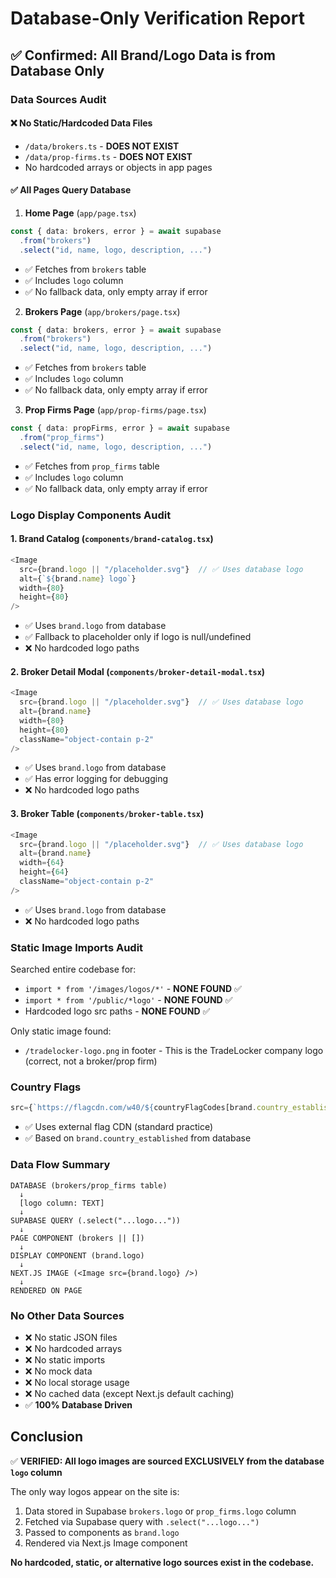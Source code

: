 # Database-Only Verification Report

## ✅ Confirmed: All Brand/Logo Data is from Database Only

### Data Sources Audit

#### ❌ No Static/Hardcoded Data Files
- `/data/brokers.ts` - **DOES NOT EXIST**
- `/data/prop-firms.ts` - **DOES NOT EXIST**
- No hardcoded arrays or objects in app pages

#### ✅ All Pages Query Database

1. **Home Page** (`app/page.tsx`)
```typescript
const { data: brokers, error } = await supabase
  .from("brokers")
  .select("id, name, logo, description, ...")
```
- ✅ Fetches from `brokers` table
- ✅ Includes `logo` column
- ✅ No fallback data, only empty array if error

2. **Brokers Page** (`app/brokers/page.tsx`)
```typescript
const { data: brokers, error } = await supabase
  .from("brokers")
  .select("id, name, logo, description, ...")
```
- ✅ Fetches from `brokers` table
- ✅ Includes `logo` column
- ✅ No fallback data, only empty array if error

3. **Prop Firms Page** (`app/prop-firms/page.tsx`)
```typescript
const { data: propFirms, error } = await supabase
  .from("prop_firms")
  .select("id, name, logo, description, ...")
```
- ✅ Fetches from `prop_firms` table
- ✅ Includes `logo` column
- ✅ No fallback data, only empty array if error

### Logo Display Components Audit

#### 1. **Brand Catalog** (`components/brand-catalog.tsx`)
```typescript
<Image
  src={brand.logo || "/placeholder.svg"}  // ✅ Uses database logo
  alt={`${brand.name} logo`}
  width={80}
  height={80}
/>
```
- ✅ Uses `brand.logo` from database
- ✅ Fallback to placeholder only if logo is null/undefined
- ❌ No hardcoded logo paths

#### 2. **Broker Detail Modal** (`components/broker-detail-modal.tsx`)
```typescript
<Image
  src={brand.logo || "/placeholder.svg"}  // ✅ Uses database logo
  alt={brand.name}
  width={80}
  height={80}
  className="object-contain p-2"
/>
```
- ✅ Uses `brand.logo` from database
- ✅ Has error logging for debugging
- ❌ No hardcoded logo paths

#### 3. **Broker Table** (`components/broker-table.tsx`)
```typescript
<Image
  src={brand.logo || "/placeholder.svg"}  // ✅ Uses database logo
  alt={brand.name}
  width={64}
  height={64}
  className="object-contain p-2"
/>
```
- ✅ Uses `brand.logo` from database
- ❌ No hardcoded logo paths

### Static Image Imports Audit

Searched entire codebase for:
- `import * from '/images/logos/*'` - **NONE FOUND** ✅
- `import * from '/public/*logo'` - **NONE FOUND** ✅
- Hardcoded logo src paths - **NONE FOUND** ✅

Only static image found:
- `/tradelocker-logo.png` in footer - This is the TradeLocker company logo (correct, not a broker/prop firm)

### Country Flags
```typescript
src={`https://flagcdn.com/w40/${countryFlagCodes[brand.country_established]}.png`}
```
- ✅ Uses external flag CDN (standard practice)
- ✅ Based on `brand.country_established` from database

### Data Flow Summary

```
DATABASE (brokers/prop_firms table)
  ↓
  [logo column: TEXT]
  ↓
SUPABASE QUERY (.select("...logo..."))
  ↓
PAGE COMPONENT (brokers || [])
  ↓
DISPLAY COMPONENT (brand.logo)
  ↓
NEXT.JS IMAGE (<Image src={brand.logo} />)
  ↓
RENDERED ON PAGE
```

### No Other Data Sources

- ❌ No static JSON files
- ❌ No hardcoded arrays
- ❌ No static imports
- ❌ No mock data
- ❌ No local storage usage
- ❌ No cached data (except Next.js default caching)
- ✅ **100% Database Driven**

## Conclusion

✅ **VERIFIED: All logo images are sourced EXCLUSIVELY from the database `logo` column**

The only way logos appear on the site is:
1. Data stored in Supabase `brokers.logo` or `prop_firms.logo` column
2. Fetched via Supabase query with `.select("...logo...")`
3. Passed to components as `brand.logo`
4. Rendered via Next.js Image component

**No hardcoded, static, or alternative logo sources exist in the codebase.**

